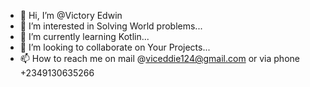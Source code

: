 - 👋 Hi, I’m @Victory Edwin
- 👀 I’m interested in Solving World problems...
- 🌱 I’m currently learning Kotlin...
- 💞️ I’m looking to collaborate on Your Projects...
- 📫 How to reach me on mail @viceddie124@gmail.com or via phone +2349130635266

<!---
VictoryEddie/VictoryEddie is a ✨ special ✨ repository because its `README.md` (this file) appears on your GitHub profile.
You can click the Preview link to take a look at your changes.
--->
